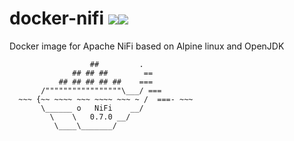 # docker-nifi ![](https://images.microbadger.com/badges/version/xemuliam/docker-nifi.svg)![](https://images.microbadger.com/badges/image/xemuliam/docker-nifi.svg)
Docker image for Apache NiFi based on Alpine linux and OpenJDK

                      ##         .
                  ## ## ##        ==
               ## ## ## ## ##    ===
           /"""""""""""""""""\___/ ===
      ~~~ {~~ ~~~~ ~~~ ~~~~ ~~~ ~ /  ===- ~~~
           \______ o   NiFi    __/
             \    \   0.7.0 __/
              \____\_______/
